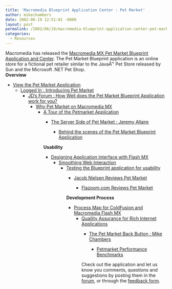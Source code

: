 ```yaml
---
title: 'Macromedia Blueprint Application Center : Pet Market'
author: mikechambers
date: 2002-06-19 12:51:01 -0800
layout: post
permalink: /2002/06/19/macromedia-blueprint-application-center-pet-market/
categories:
  - Resources
---
```



Macromedia has released the [Macromedia MX Pet Market Blueprint Application and Center][1]. The Pet Market Blueprint application is an online store for a fictional pet retailer similar to the JavaÂ™ Pet Store released by Sun and the Microsoft .NET Pet Shop.  
**Overview**  
  
*   [View the Pet Market Application][2]  
    *   [Logged In : Introducing Pet Market][3]  
        *   [JD&#8217;s Forum : How Well does the Pet Market Blueprint Application work for you?][4]  
            *   [Why Pet Market on Macromedia MX][5]  
                *   [A Tour of the Petmarket Application][6]  
                    *   [The Server Side of Pet Market : Jeremy Allaire][7]  
                        *   [Behind the scenes of the Pet Market Blueprint Application][8]</UL>
                          
                        **Usability**  
                          
                        *   [Designing Application Interface with Flash MX][9]  
                            *   [Smoothing Web Interaction][10]  
                                *   [Testing the Blueprint application for usability][11]  
                                    *   [Jacob Nielsen Reviews Pet Market][12]  
                                        *   [Flazoom.com Reviews Pet Market][13]</UL>
                                          
                                        **Development Process**  
                                          
                                        *   [Process Map for ColdFusion and Macromedia Flash MX][14]  
                                            *   [Quaility Assurance for Rich Internet Applications][15]  
                                                *   [The Pet Market Back Button : Mike Chambers][16]  
                                                    *   [Petmarket Performance Benchmarks][17]</UL>
                                                      
                                                    Check out the application and let us know&nbsp;you comments, questions and suggestions by posting them&nbsp;in the [forum][18], or through the [feedback form][19].</p>

 [1]: http://www.macromedia.com/desdev/mx/blueprint/
 [2]: http://examples.macromedia.com/petmarket/store.html
 [3]: http://www.macromedia.com/desdev/logged_in/
 [4]: http://www.macromedia.com/desdev/jd_forum/
 [5]: http://www.macromedia.com/desdev/mx/blueprint/articles/why_petmarket.html
 [6]: http://www.macromedia.com/desdev/mx/blueprint/articles/makingpetmarket/makingpetmarket.html
 [7]: http://www.macromedia.com/desdev/mx/blueprint/articles/server_side.html
 [8]: http://www.macromedia.com/desdev/mx/blueprint/articles/bts.html
 [9]: http://www.macromedia.com/desdev/mx/blueprint/articles/flash_ui.html
 [10]: http://www.macromedia.com/desdev/mx/blueprint/articles/enhancing_interaction.pdf
 [11]: http://www.macromedia.com/desdev/mx/blueprint/articles/usabilitybp.html
 [12]: http://www.macromedia.com/desdev/mx/blueprint/articles/nielsen.html
 [13]: http://www.flazoom.com/news/petmarket_06182002.shtml
 [14]: http://www.macromedia.com/desdev/mx/blueprint/articles/process_map.html
 [15]: http://www.macromedia.com/desdev/mx/blueprint/articles/qa_petmarket.html
 [16]: http://www.macromedia.com/desdev/mx/blueprint/articles/back_button.html
 [17]: http://www.macromedia.com/desdev/mx/blueprint/articles/performance.html
 [18]: http://webforums.macromedia.com/richintapps
 [19]: http://www.macromedia.com/support/email/tutorial/main.cgi